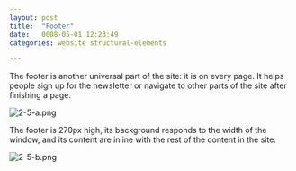 ```yaml
---
layout: post
title:  "Footer"
date:   0008-05-01 12:23:49
categories: website structural-elements

---
```


The footer is another universal part of the site: it is on every page. It helps people sign up for the newsletter or navigate to other parts of the site after finishing a page.

<div class="c-image">
  <img src="/innovation-lab-brand-guidelines/images/02-website/02-01-structural-elements/02-01-05-footer/2-5-a.png" alt="2-5-a.png">
</div>

The footer is 270px high, its background responds to the width of the window, and its content are inline with the rest of the content in the site.

<div class="c-image">
  <img src="/innovation-lab-brand-guidelines/images/02-website/02-01-structural-elements/02-01-05-footer/2-5-b.png" alt="2-5-b.png">
</div>

